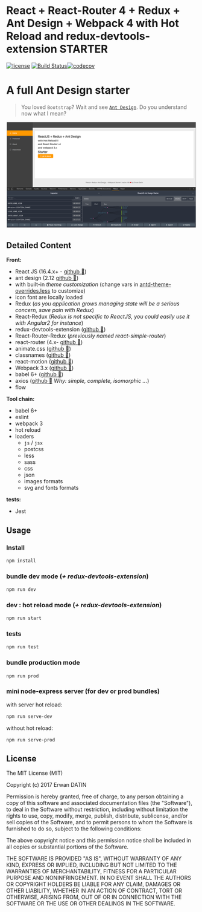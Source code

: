 # React + React-Router 4 + Redux + Ant Design + Webpack 4 with Hot Reload and redux-devtools-extension STARTER

[![license](https://img.shields.io/github/license/mashape/apistatus.svg?maxAge=2592000)](https://github.com/MacKentoch/react-redux-antdesign-webpack-starter) [![Build Status](https://travis-ci.org/MacKentoch/react-redux-antdesign-webpack-starter.svg?branch=master)](https://travis-ci.org/MacKentoch/react-redux-antdesign-webpack-starter)[![codecov](https://codecov.io/gh/MacKentoch/react-redux-antdesign-webpack-starter/branch/master/graph/badge.svg)](https://codecov.io/gh/MacKentoch/react-redux-antdesign-webpack-starter)

# A full Ant Design starter

> You loved `Bootstrap`? Wait and see [`Ant Design`](https://ant.design/). Do you understand now what I mean?

![preview](./preview/preview.png)

## Detailed Content

**Front:**

- React JS (16.4.x+ - [github :link:](https://github.com/facebook/react))
- ant design (2.12 [github :link:](https://github.com/ant-design/ant-design/))
- with built-in _theme customization_ (change vars in [antd-theme-overrides.less](https://github.com/MacKentoch/react-redux-antdesign-webpack-starter/tree/master/src/app/style/antd-theme-overrides.less) to customize)
- icon font are locally loaded
- Redux (_as you application grows managing state will be a serious concern, save pain with Redux_)
- React-Redux (_Redux is not specific to ReactJS, you could easily use it with Angular2 for instance_)
- redux-devtools-extension ([github :link:](https://github.com/zalmoxisus/redux-devtools-extension#redux-devtools-extension))
- React-Router-Redux (_previously named react-simple-router_)
- react-router (4.x- [github :link:](https://github.com/reactjs/react-router))
- animate.css ([github :link:](https://github.com/daneden/animate.css))
- classnames ([github :link:](https://github.com/JedWatson/classnames))
- react-motion ([github :link:](https://github.com/chenglou/react-motion))
- Webpack 3.x ([github :link:](https://github.com/webpack/webpack))
- babel 6+ ([github :link:](https://github.com/babel/babel))
- axios ([github :link:](https://github.com/mzabriskie/axios) _Why: simple, complete, isomorphic ..._)
- flow

**Tool chain:**

- babel 6+
- eslint
- webpack 3
- hot reload
- loaders
  - `js` / `jsx`
  - postcss
  - less
  - sass
  - css
  - json
  - images formats
  - svg and fonts formats

**tests:**

- Jest

## Usage

### Install

```bash
npm install
```

### bundle dev mode (_+ redux-devtools-extension_)

```bash
npm run dev
```

### dev : hot reload mode (_+ redux-devtools-extension_)

```bash
npm run start
```

### tests

```bash
npm run test
```

### bundle production mode

```bash
npm run prod
```

### mini node-express server (for dev or prod bundles)

with server hot reload:

```bash
npm run serve-dev
```

without hot reload:

```bash
npm run serve-prod
```

## License

The MIT License (MIT)

Copyright (c) 2017 Erwan DATIN

Permission is hereby granted, free of charge, to any person obtaining a copy of this software and associated documentation files (the "Software"), to deal in the Software without restriction, including without limitation the rights to use, copy, modify, merge, publish, distribute, sublicense, and/or sell copies of the Software, and to permit persons to whom the Software is furnished to do so, subject to the following conditions:

The above copyright notice and this permission notice shall be included in all copies or substantial portions of the Software.

THE SOFTWARE IS PROVIDED "AS IS", WITHOUT WARRANTY OF ANY KIND, EXPRESS OR IMPLIED, INCLUDING BUT NOT LIMITED TO THE WARRANTIES OF MERCHANTABILITY, FITNESS FOR A PARTICULAR PURPOSE AND NONINFRINGEMENT. IN NO EVENT SHALL THE AUTHORS OR COPYRIGHT HOLDERS BE LIABLE FOR ANY CLAIM, DAMAGES OR OTHER LIABILITY, WHETHER IN AN ACTION OF CONTRACT, TORT OR OTHERWISE, ARISING FROM, OUT OF OR IN CONNECTION WITH THE SOFTWARE OR THE USE OR OTHER DEALINGS IN THE SOFTWARE.
